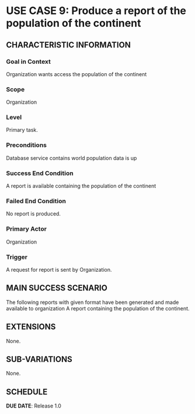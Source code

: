 # USE CASE 9: Produce a report of the population of the continent


## CHARACTERISTIC INFORMATION

### Goal in Context

Organization wants access the population of the continent
### Scope

Organization

### Level

Primary task.

### Preconditions

Database service contains world population data is up

### Success End Condition

A report is available containing the population of the continent
### Failed End Condition

No report is produced.

### Primary Actor

Organization

### Trigger

A request for report is sent by Organization.

## MAIN SUCCESS SCENARIO
The following reports with given format have been generated and made available to organization
A report containing the population of the continent.

## EXTENSIONS

None.

## SUB-VARIATIONS

None.

## SCHEDULE

**DUE DATE**: Release 1.0